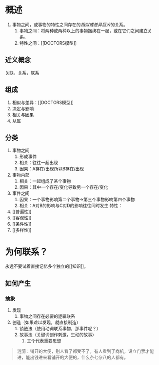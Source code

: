 # 概述
1. 事物之间，或事物的特性之间存在的*相似或差异巨大*的关系。
	1. 事物之间：将两种或两种以上的事物捆绑在一起，或在它们之间建立关系。
	2. 特性之间：[[DOCTORS模型]] 
## 近义概念
关联，关系，联系
## 组成
1. 相似与差异：[[DOCTORS模型]] 
2. 决定与影响
3. 相关与因果
4. 从属
## 分类
1. 事物之间
	1. 形成事件
	2. 相关：往往一起出现
	3. 因果：A存在/出现所以B存在/出现
2. 事物内部
	1. 相关：一起组成了某个事物
	2. 因果：其中一个存在/变化导致另一个存在/变化
3. 事件之间
	1. 因果：一个事物影响第二个事物→第三个事物影响第四个事物
	2. 相关：A对B的影响与C对D的影响往往同时发生
特性：
1. [[普遍性]] 
2. [[客观性]] 
3. [[条件性]] 
4. [[多样性]]  

# 为何联系？
永远不要试着直接记忆多个独立的[[知识]]。
## 如何产生
### 抽象
1. 发现
	1. 事物之间存在必要的逻辑联系
2. 创造（如果难以发现，就直接制造）
	1. 锁链法（使用动词联系事物，那事件呢？）
	2. 故事法（关键词创作刺激，生动的故事）
		1. 三个代表重要思想

> 涟漪：铺开的大便，别人看了都受不了，有人看到了商机，设立门票才能进，能出钱进来看铺开的大便的，什么杂七杂八的人都有。